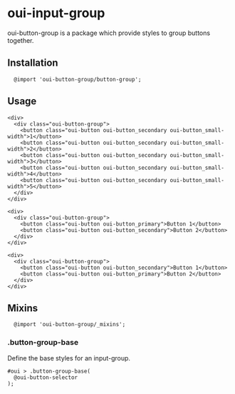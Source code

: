 # oui-input-group

<component-status cx-design="partial" ux="prototype"></component-status>

oui-button-group is a package which provide styles to group buttons together.

## Installation

```less
  @import 'oui-button-group/button-group';
```

## Usage

```html:preview
<div>
  <div class="oui-button-group">
    <button class="oui-button oui-button_secondary oui-button_small-width">1</button>
    <button class="oui-button oui-button_secondary oui-button_small-width">2</button>
    <button class="oui-button oui-button_secondary oui-button_small-width">3</button>
    <button class="oui-button oui-button_secondary oui-button_small-width">4</button>
    <button class="oui-button oui-button_secondary oui-button_small-width">5</button>
  </div>
</div>

<div>
  <div class="oui-button-group">
    <button class="oui-button oui-button_primary">Button 1</button>
    <button class="oui-button oui-button_secondary">Button 2</button>
  </div>
</div>

<div>
  <div class="oui-button-group">
    <button class="oui-button oui-button_secondary">Button 1</button>
    <button class="oui-button oui-button_primary">Button 2</button>
  </div>
</div>
```

## Mixins

```less
  @import 'oui-button-group/_mixins';
```

### .button-group-base

Define the base styles for an input-group.

```less
#oui > .button-group-base(
  @oui-button-selector
);
```
